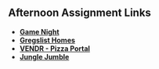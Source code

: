 ## Afternoon Assignment Links

* **[Game Night](https://masonspacestation.github.io/game-night-clone/)**
* **[Gregslist Homes](https://masonspacestation.github.io/spring24_gregslistMVC/)**
* **[VENDR - Pizza Portal](https://masonspacestation.github.io/Pizza-Portal/)**
* **[Jungle Jumble](https://masonspacestation.github.io/jungle-jumble/)**

